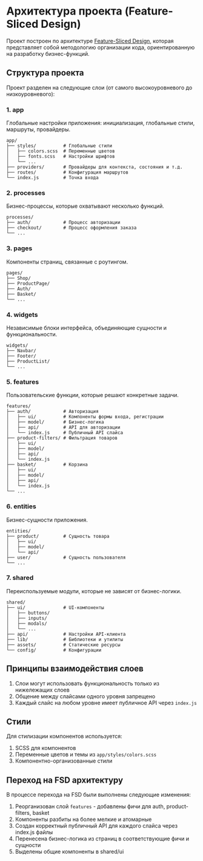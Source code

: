 # Архитектура проекта (Feature-Sliced Design)

Проект построен по архитектуре [Feature-Sliced Design](https://feature-sliced.design/), которая представляет собой методологию организации кода, ориентированную на разработку бизнес-функций.

## Структура проекта

Проект разделен на следующие слои (от самого высокоуровневого до низкоуровневого):

### 1. app
Глобальные настройки приложения: инициализация, глобальные стили, маршруты, провайдеры.

```
app/
├── styles/          # Глобальные стили
│   ├── colors.scss  # Переменные цветов
│   ├── fonts.scss   # Настройки шрифтов
│   └── ...
├── providers/       # Провайдеры для контекста, состояния и т.д.
├── routes/          # Конфигурация маршрутов
└── index.js         # Точка входа
```

### 2. processes
Бизнес-процессы, которые охватывают несколько функций.

```
processes/
├── auth/            # Процесс авторизации
├── checkout/        # Процесс оформления заказа
└── ...
```

### 3. pages
Компоненты страниц, связанные с роутингом.

```
pages/
├── Shop/
├── ProductPage/
├── Auth/
├── Basket/
└── ...
```

### 4. widgets
Независимые блоки интерфейса, объединяющие сущности и функциональности.

```
widgets/
├── Navbar/
├── Footer/
├── ProductList/
└── ...
```

### 5. features
Пользовательские функции, которые решают конкретные задачи.

```
features/
├── auth/            # Авторизация
│   ├── ui/          # Компоненты формы входа, регистрации
│   ├── model/       # Бизнес-логика 
│   ├── api/         # API для авторизации
│   └── index.js     # Публичный API слайса
├── product-filters/ # Фильтрация товаров
│   ├── ui/
│   ├── model/
│   ├── api/
│   └── index.js
├── basket/          # Корзина
│   ├── ui/
│   ├── model/
│   ├── api/
│   └── index.js
└── ...
```

### 6. entities
Бизнес-сущности приложения.

```
entities/
├── product/         # Сущность товара
│   ├── ui/
│   ├── model/
│   └── api/
├── user/            # Сущность пользователя
└── ...
```

### 7. shared
Переиспользуемые модули, которые не зависят от бизнес-логики.

```
shared/
├── ui/              # UI-компоненты
│   ├── buttons/
│   ├── inputs/
│   ├── modals/
│   └── ...
├── api/             # Настройки API-клиента
├── lib/             # Библиотеки и утилиты
├── assets/          # Статические ресурсы
└── config/          # Конфигурации
```

## Принципы взаимодействия слоев

1. Слои могут использовать функциональность только из нижележащих слоев
2. Общение между слайсами одного уровня запрещено
3. Каждый слайс на любом уровне имеет публичное API через `index.js`

## Стили

Для стилизации компонентов используется:

1. SCSS для компонентов
2. Переменные цветов и темы из `app/styles/colors.scss`
3. Компонентно-организованные стили

## Переход на FSD архитектуру

В процессе перехода на FSD были выполнены следующие изменения:

1. Реорганизован слой `features` - добавлены фичи для auth, product-filters, basket
2. Компоненты разбиты на более мелкие и атомарные
3. Создан корректный публичный API для каждого слайса через index.js файлы
4. Перенесена бизнес-логика из страниц в соответствующие фичи и сущности
5. Выделены общие компоненты в shared/ui 